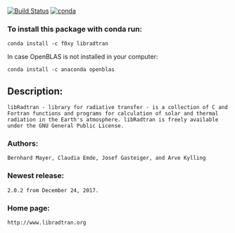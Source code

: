[![Build Status](https://travis-ci.org/MarcYin/libradtran.svg?branch=master)](https://travis-ci.org/MarcYin/libradtran)
[![conda](https://anaconda.org/f0xy/libradtran/badges/version.svg)](https://anaconda.org/F0XY/libradtran)

### To install this package with conda run:


`conda install -c f0xy libradtran `

In case OpenBLAS is not installed in your computer:

`conda install -c anaconda openblas`

## Description:

    libRadtran - library for radiative transfer - is a collection of C and Fortran functions and programs for calculation of solar and thermal radiation in the Earth's atmosphere. libRadtran is freely available under the GNU General Public License.

### Authors: 
    Bernhard Mayer, Claudia Emde, Josef Gasteiger, and Arve Kylling

### Newest release: 
    2.0.2 from December 24, 2017.

### Home page: 
    http://www.libradtran.org
